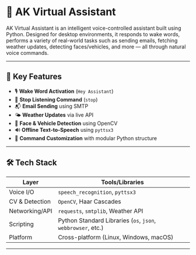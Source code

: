 # 🧠 AK Virtual Assistant

AK Virtual Assistant is an intelligent voice-controlled assistant built using Python. Designed for desktop environments, it responds to wake words, performs a variety of real-world tasks such as sending emails, fetching weather updates, detecting faces/vehicles, and more — all through natural voice commands.

---

## 📌 Key Features

- 🎙️ **Wake Word Activation** (`Hey Assistant`)
- 🛑 **Stop Listening Command** (`stop`)
- 📬 **Email Sending** using SMTP
- 🌤️ **Weather Updates** via live API
- 🧠 **Face & Vehicle Detection** using OpenCV
- 🔊 **Offline Text-to-Speech** using `pyttsx3`
- 🧾 **Command Customization** with modular Python structure

---

## 🛠️ Tech Stack

| Layer            | Tools/Libraries                        |
|------------------|----------------------------------------|
| Voice I/O        | `speech_recognition`, `pyttsx3`        |
| CV & Detection   | `OpenCV`, Haar Cascades                |
| Networking/API   | `requests`, `smtplib`, Weather API     |
| Scripting        | Python Standard Libraries (`os`, `json`, `webbrowser`, etc.) |
| Platform         | Cross-platform (Linux, Windows, macOS) |

---


